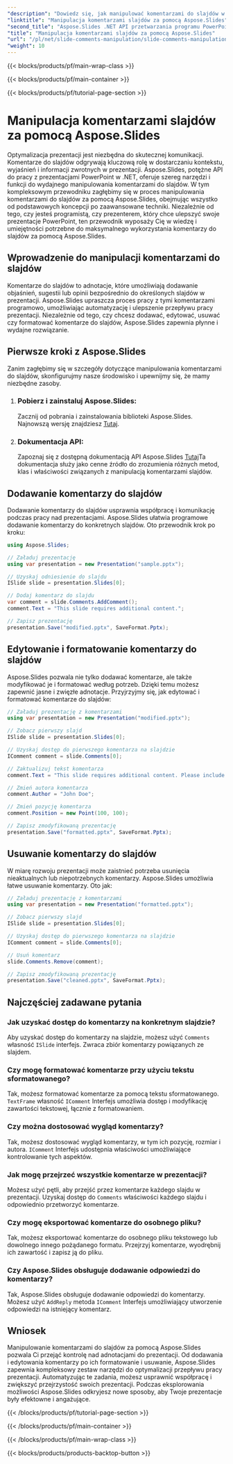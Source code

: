 ```yaml
---
"description": "Dowiedz się, jak manipulować komentarzami do slajdów w prezentacjach PowerPoint za pomocą Aspose.Slides API dla .NET. Poznaj przewodniki krok po kroku i przykłady kodu źródłowego dotyczące dodawania, edytowania i formatowania komentarzy do slajdów."
"linktitle": "Manipulacja komentarzami slajdów za pomocą Aspose.Slides"
"second_title": "Aspose.Slides .NET API przetwarzania programu PowerPoint"
"title": "Manipulacja komentarzami slajdów za pomocą Aspose.Slides"
"url": "/pl/net/slide-comments-manipulation/slide-comments-manipulation/"
"weight": 10
---
```


{{< blocks/products/pf/main-wrap-class >}}

{{< blocks/products/pf/main-container >}}

{{< blocks/products/pf/tutorial-page-section >}}

# Manipulacja komentarzami slajdów za pomocą Aspose.Slides


Optymalizacja prezentacji jest niezbędna do skutecznej komunikacji. Komentarze do slajdów odgrywają kluczową rolę w dostarczaniu kontekstu, wyjaśnień i informacji zwrotnych w prezentacji. Aspose.Slides, potężne API do pracy z prezentacjami PowerPoint w .NET, oferuje szereg narzędzi i funkcji do wydajnego manipulowania komentarzami do slajdów. W tym kompleksowym przewodniku zagłębimy się w proces manipulowania komentarzami do slajdów za pomocą Aspose.Slides, obejmując wszystko od podstawowych koncepcji po zaawansowane techniki. Niezależnie od tego, czy jesteś programistą, czy prezenterem, który chce ulepszyć swoje prezentacje PowerPoint, ten przewodnik wyposaży Cię w wiedzę i umiejętności potrzebne do maksymalnego wykorzystania komentarzy do slajdów za pomocą Aspose.Slides.

## Wprowadzenie do manipulacji komentarzami do slajdów

Komentarze do slajdów to adnotacje, które umożliwiają dodawanie objaśnień, sugestii lub opinii bezpośrednio do określonych slajdów w prezentacji. Aspose.Slides upraszcza proces pracy z tymi komentarzami programowo, umożliwiając automatyzację i ulepszenie przepływu pracy prezentacji. Niezależnie od tego, czy chcesz dodawać, edytować, usuwać czy formatować komentarze do slajdów, Aspose.Slides zapewnia płynne i wydajne rozwiązanie.

## Pierwsze kroki z Aspose.Slides

Zanim zagłębimy się w szczegóły dotyczące manipulowania komentarzami do slajdów, skonfigurujmy nasze środowisko i upewnijmy się, że mamy niezbędne zasoby.

1. ### Pobierz i zainstaluj Aspose.Slides: 
	Zacznij od pobrania i zainstalowania biblioteki Aspose.Slides. Najnowszą wersję znajdziesz [Tutaj](https://releases.aspose.com/slides/net/).

2. ### Dokumentacja API: 
	Zapoznaj się z dostępną dokumentacją API Aspose.Slides [Tutaj](https://reference.aspose.com/slides/net/)Ta dokumentacja służy jako cenne źródło do zrozumienia różnych metod, klas i właściwości związanych z manipulacją komentarzami slajdów.

## Dodawanie komentarzy do slajdów

Dodawanie komentarzy do slajdów usprawnia współpracę i komunikację podczas pracy nad prezentacjami. Aspose.Slides ułatwia programowe dodawanie komentarzy do konkretnych slajdów. Oto przewodnik krok po kroku:

```csharp
using Aspose.Slides;

// Załaduj prezentację
using var presentation = new Presentation("sample.pptx");

// Uzyskaj odniesienie do slajdu
ISlide slide = presentation.Slides[0];

// Dodaj komentarz do slajdu
var comment = slide.Comments.AddComment();
comment.Text = "This slide requires additional content.";

// Zapisz prezentację
presentation.Save("modified.pptx", SaveFormat.Pptx);
```

## Edytowanie i formatowanie komentarzy do slajdów

Aspose.Slides pozwala nie tylko dodawać komentarze, ale także modyfikować je i formatować według potrzeb. Dzięki temu możesz zapewnić jasne i zwięzłe adnotacje. Przyjrzyjmy się, jak edytować i formatować komentarze do slajdów:

```csharp
// Załaduj prezentację z komentarzami
using var presentation = new Presentation("modified.pptx");

// Zobacz pierwszy slajd
ISlide slide = presentation.Slides[0];

// Uzyskaj dostęp do pierwszego komentarza na slajdzie
IComment comment = slide.Comments[0];

// Zaktualizuj tekst komentarza
comment.Text = "This slide requires additional content. Please include relevant statistics.";

// Zmień autora komentarza
comment.Author = "John Doe";

// Zmień pozycję komentarza
comment.Position = new Point(100, 100);

// Zapisz zmodyfikowaną prezentację
presentation.Save("formatted.pptx", SaveFormat.Pptx);
```

## Usuwanie komentarzy do slajdów

W miarę rozwoju prezentacji może zaistnieć potrzeba usunięcia nieaktualnych lub niepotrzebnych komentarzy. Aspose.Slides umożliwia łatwe usuwanie komentarzy. Oto jak:

```csharp
// Załaduj prezentację z komentarzami
using var presentation = new Presentation("formatted.pptx");

// Zobacz pierwszy slajd
ISlide slide = presentation.Slides[0];

// Uzyskaj dostęp do pierwszego komentarza na slajdzie
IComment comment = slide.Comments[0];

// Usuń komentarz
slide.Comments.Remove(comment);

// Zapisz zmodyfikowaną prezentację
presentation.Save("cleaned.pptx", SaveFormat.Pptx);
```

## Najczęściej zadawane pytania

### Jak uzyskać dostęp do komentarzy na konkretnym slajdzie?

Aby uzyskać dostęp do komentarzy na slajdzie, możesz użyć `Comments` własność `ISlide` interfejs. Zwraca zbiór komentarzy powiązanych ze slajdem.

### Czy mogę formatować komentarze przy użyciu tekstu sformatowanego?

Tak, możesz formatować komentarze za pomocą tekstu sformatowanego. `TextFrame` własność `IComment` Interfejs umożliwia dostęp i modyfikację zawartości tekstowej, łącznie z formatowaniem.

### Czy można dostosować wygląd komentarzy?

Tak, możesz dostosować wygląd komentarzy, w tym ich pozycję, rozmiar i autora. `IComment` Interfejs udostępnia właściwości umożliwiające kontrolowanie tych aspektów.

### Jak mogę przejrzeć wszystkie komentarze w prezentacji?

Możesz użyć pętli, aby przejść przez komentarze każdego slajdu w prezentacji. Uzyskaj dostęp do `Comments` właściwości każdego slajdu i odpowiednio przetworzyć komentarze.

### Czy mogę eksportować komentarze do osobnego pliku?

Tak, możesz eksportować komentarze do osobnego pliku tekstowego lub dowolnego innego pożądanego formatu. Przejrzyj komentarze, wyodrębnij ich zawartość i zapisz ją do pliku.

### Czy Aspose.Slides obsługuje dodawanie odpowiedzi do komentarzy?

Tak, Aspose.Slides obsługuje dodawanie odpowiedzi do komentarzy. Możesz użyć `AddReply` metoda `IComment` Interfejs umożliwiający utworzenie odpowiedzi na istniejący komentarz.

## Wniosek

Manipulowanie komentarzami do slajdów za pomocą Aspose.Slides pozwala Ci przejąć kontrolę nad adnotacjami do prezentacji. Od dodawania i edytowania komentarzy po ich formatowanie i usuwanie, Aspose.Slides zapewnia kompleksowy zestaw narzędzi do optymalizacji przepływu pracy prezentacji. Automatyzując te zadania, możesz usprawnić współpracę i zwiększyć przejrzystość swoich prezentacji. Podczas eksplorowania możliwości Aspose.Slides odkryjesz nowe sposoby, aby Twoje prezentacje były efektowne i angażujące.

{{< /blocks/products/pf/tutorial-page-section >}}

{{< /blocks/products/pf/main-container >}}

{{< /blocks/products/pf/main-wrap-class >}}

{{< blocks/products/products-backtop-button >}}